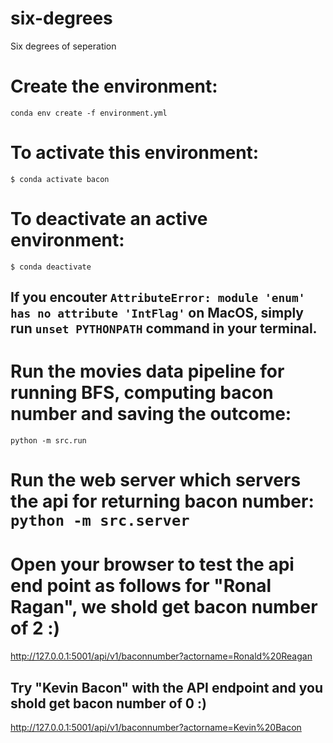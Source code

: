# six-degrees
Six degrees of seperation

# Create the environment: 

`conda env create -f environment.yml`

# To activate this environment: 

`$ conda activate bacon`

# To deactivate an active environment: 

`$ conda deactivate`

## If you encouter `AttributeError: module 'enum' has no attribute 'IntFlag'` on MacOS, simply run `unset PYTHONPATH` command in your terminal.

# Run the movies data pipeline for running BFS, computing bacon number and saving the outcome:

`python -m src.run`

# Run the web server which servers the api for returning bacon number: `python -m src.server`

# Open your browser to test the api end point as follows for "Ronal Ragan", we shold get bacon number of 2 :)

http://127.0.0.1:5001/api/v1/baconnumber?actorname=Ronald%20Reagan

## Try "Kevin Bacon" with the API endpoint and you shold get bacon number of 0 :)

http://127.0.0.1:5001/api/v1/baconnumber?actorname=Kevin%20Bacon